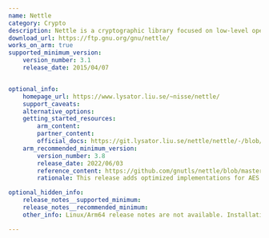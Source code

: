 ```yaml
---
name: Nettle
category: Crypto
description: Nettle is a cryptographic library focused on low-level operations for secure applications. It implements cryptographic algorithms such as AES, RSA, and SHA, supporting symmetric and public-key encryption methods.
download_url: https://ftp.gnu.org/gnu/nettle/
works_on_arm: true
supported_minimum_version:
    version_number: 3.1
    release_date: 2015/04/07


optional_info:
    homepage_url: https://www.lysator.liu.se/~nisse/nettle/
    support_caveats:
    alternative_options:
    getting_started_resources:
        arm_content: 
        partner_content: 
        official_docs: https://git.lysator.liu.se/nettle/nettle/-/blob/master/README?ref_type=heads
    arm_recommended_minimum_version:
        version_number: 3.8
        release_date: 2022/06/03
        reference_content: https://github.com/gnutls/nettle/blob/master/ChangeLog
        rationale: This release adds optimized implementations for AES (128/192/256), Chacha, SHA1, and SHA256, along with extended fat build support for Arm64 to enable runtime CPU feature detection. The GCM implementation was refactored with new GHASH set-key and update routines, providing better performance and maintainability on Armv8. These enhancements significantly improve cryptographic efficiency on Arm64 platforms, benefiting workloads that rely on AES-GCM, Chacha, and SHA-2 primitives.

optional_hidden_info:
    release_notes__supported_minimum: 
    release_notes__recommended_minimum:
    other_info: Linux/Arm64 release notes are not available. Installation and testing are done via the tar archive [3.1](https://ftp.gnu.org/gnu/nettle/nettle-3.1.tar.gz).

---
```

